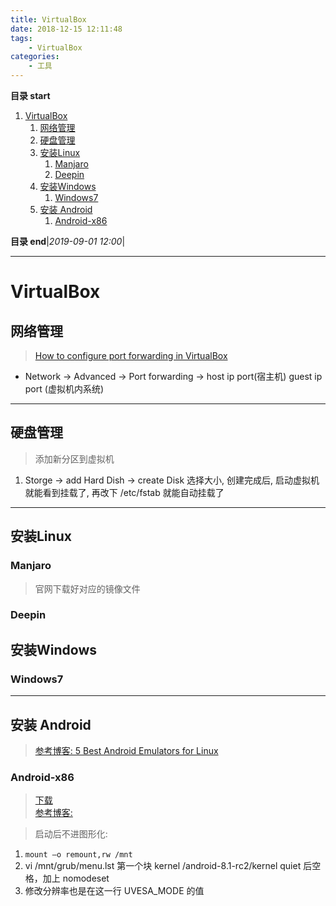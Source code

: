 ```yaml
---
title: VirtualBox
date: 2018-12-15 12:11:48
tags: 
    - VirtualBox
categories: 
    - 工具
---
```


**目录 start**
 
1. [VirtualBox](#virtualbox)
    1. [网络管理](#网络管理)
    1. [硬盘管理](#硬盘管理)
    1. [安装Linux](#安装linux)
        1. [Manjaro](#manjaro)
        1. [Deepin](#deepin)
    1. [安装Windows](#安装windows)
        1. [Windows7](#windows7)
    1. [安装 Android](#安装-android)
        1. [Android-x86](#android-x86)

**目录 end**|_2019-09-01 12:00_|
****************************************
# VirtualBox

## 网络管理
> [How to configure port forwarding in VirtualBox](https://www.simplified.guide/virtualbox/port-forwarding)

- Network -> Advanced -> Port forwarding -> host ip port(宿主机) guest ip port (虚拟机内系统)

************************

## 硬盘管理

> 添加新分区到虚拟机
1. Storge -> add Hard Dish ->  create Disk 选择大小, 创建完成后, 启动虚拟机就能看到挂载了, 再改下 /etc/fstab 就能自动挂载了

************************

## 安装Linux

### Manjaro
> 官网下载好对应的镜像文件

### Deepin

## 安装Windows

### Windows7

************************

## 安装 Android
> [参考博客: 5 Best Android Emulators for Linux](https://beebom.com/android-emulators-linux/)  

### Android-x86
> [下载](https://www.fosshub.com/Android-x86.html)  
> [参考博客: ](https://www.cnblogs.com/wynn0123/p/6288344.html)  

> 启动后不进图形化:
1. `mount –o remount,rw /mnt`
1. vi /mnt/grub/menu.lst  第一个块 kernel /android-8.1-rc2/kernel quiet 后空格，加上 nomodeset
1. 修改分辨率也是在这一行 UVESA_MODE 的值
